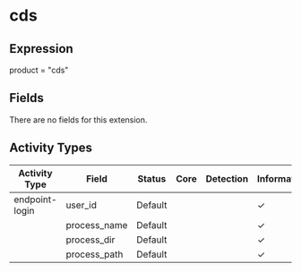 cds
===

Expression
----------

product = "cds"

Fields
------

There are no fields for this extension.

Activity Types
--------------

| Activity Type  | Field        | Status  | Core | Detection | Informational |
| -------------- | ------------ | ------- | ---- | --------- | ------------- |
| endpoint-login | user_id      | Default |      |           | &#10003;      |
|                | process_name | Default |      |           | &#10003;      |
|                | process_dir  | Default |      |           | &#10003;      |
|                | process_path | Default |      |           | &#10003;      |

